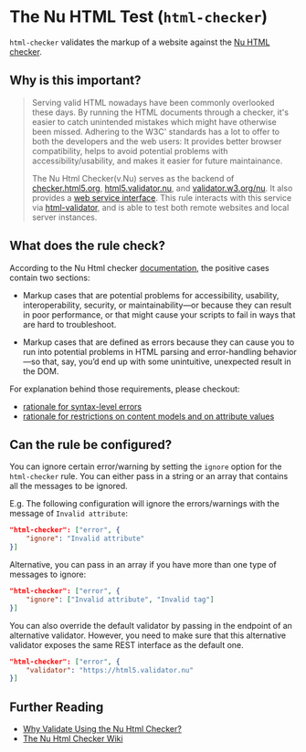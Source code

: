 # The Nu HTML Test (`html-checker`)

`html-checker` validates the markup of a website against the [Nu HTML checker](https://validator.github.io/validator/).

## Why is this important?

> Serving valid HTML nowadays have been commonly overlooked these days.
By running the HTML documents through a checker, it's easier to catch
unintended mistakes which might have otherwise been missed.
Adhering to the W3C' standards has a lot to offer to both the
developers and the web users: It provides better browser compatibility,
helps to avoid potential problems with accessibility/usability, and makes it easier for future maintainance.
>
> The Nu Html Checker(v.Nu) serves as the backend of [checker.html5.org](https://checker.html5.org/),
[html5.validator.nu](https://html5.validator.nu), and [validator.w3.org/nu](https://validator.w3.org/nu/).
It also provides a [web service interface](https://github.com/validator/validator/wiki/Service-%C2%BB-HTTP-interface).
This rule interacts with this service via [html-validator](https://www.npmjs.com/package/html-validator),
and is able to test both remote websites and local server instances.

## What does the rule check?

According to the Nu Html checker [documentation](https://validator.w3.org/nu/about.html), the positive cases contain two sections:

* Markup cases that are potential problems for accessibility, usability,
  interoperability, security, or maintainability—or because they can result in poor performance,
  or that might cause your scripts to fail in ways that are hard to troubleshoot.

* Markup cases that are defined as errors because they can cause you to run into potential
  problems in HTML parsing and error-handling behavior—so that, say, you’d end up with some unintuitive, unexpected result in the DOM.

For explanation behind those requirements, please checkout:

* [rationale for syntax-level errors](https://www.w3.org/TR/html/introduction.html#syntax-errors)
* [rationale for restrictions on content models and on attribute values](https://www.w3.org/TR/html/introduction.html#restrictions-on-content-models-and-on-attribute-values)

## Can the rule be configured?

You can ignore certain error/warning by setting the `ignore` option for the `html-checker` rule.
You can either pass in a string or an array that contains all the messages to be ignored.

E.g. The following configuration will ignore the errors/warnings with the message of `Invalid attribute`:

```json
"html-checker": ["error", {
    "ignore": "Invalid attribute"
}]
```

Alternative, you can pass in an array if you have more than one type of messages to ignore:

```json
"html-checker": ["error", {
    "ignore": ["Invalid attribute", "Invalid tag"]
}]
```

You can also override the default validator by passing in the endpoint of an alternative validator. However, you need to make sure that this alternative validator exposes the same REST interface as the default one.

```json
"html-checker": ["error", {
    "validator": "https://html5.validator.nu"
}]
```

## Further Reading

* [Why Validate Using the Nu Html Checker?](https://validator.w3.org/nu/about.html)
* [The Nu Html Checker Wiki](https://github.com/validator/validator/wiki)
